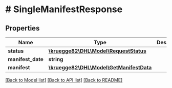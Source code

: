 # # SingleManifestResponse

## Properties

Name | Type | Description | Notes
------------ | ------------- | ------------- | -------------
**status** | [**\kruegge82\DHL\Model\RequestStatus**](RequestStatus.md) |  | [optional]
**manifest_date** | **string** |  | [optional]
**manifest** | [**\kruegge82\DHL\Model\GetManifestData**](GetManifestData.md) |  | [optional]

[[Back to Model list]](../../README.md#models) [[Back to API list]](../../README.md#endpoints) [[Back to README]](../../README.md)
